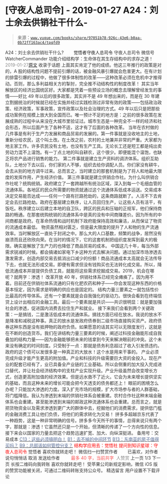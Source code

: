 # [守夜人总司令] - 2019-01-27 A24：刘士余去供销社干什么-

> 来源：[`www.yuque.com/books/share/97051b78-926c-43e6-b0aa-0b72ff163ac4/tpqfd9`](https://www.yuque.com/books/share/97051b78-926c-43e6-b0aa-0b72ff163ac4/tpqfd9)

<ne-p id="520f42f3293818f927861ebbd5b15da4_p_0" data-lake-id="520f42f3293818f927861ebbd5b15da4_p_0"><ne-text id="u2ef753a5" style="color: rgb(51, 51, 51);">A24：刘士余去供销社干什么?</ne-text></ne-p> <ne-p id="c960614c24c57d4eb48cf17f31449c1d" data-lake-id="c960614c24c57d4eb48cf17f31449c1d"><ne-text id="u85398138" ne-fontsize="12" style="color: rgb(255, 255, 255);">原创</ne-text><ne-text id="u78bbf44d" ne-fontsize="14">觉悟者</ne-text><ne-text id="u8ff72a2f" ne-fontsize="14">守夜人总司令</ne-text></ne-p> <ne-p id="0c6804153f3327cab36628330f5ef0f3" data-lake-id="0c6804153f3327cab36628330f5ef0f3"><ne-text id="u8c51ddb2" ne-fontsize="14" ne-bold="true" style="color: rgb(51, 51, 51);">守夜人总司令</ne-text></ne-p> <ne-p id="c7c4ec23315f6d8a9810fa689cf3df16" data-lake-id="c7c4ec23315f6d8a9810fa689cf3df16"><ne-text id="u1c0c7899" ne-fontsize="14" style="color: rgb(51, 51, 51);">微信号</ne-text><ne-text id="ueb23b9d0" ne-fontsize="14" style="color: rgb(51, 51, 51);">WatcherCommander</ne-text></ne-p> <ne-p id="9b8b363c10bf34a1eeb0cdb76525f414" data-lake-id="9b8b363c10bf34a1eeb0cdb76525f414"><ne-text id="ubff6b74e" ne-fontsize="14" style="color: rgb(51, 51, 51);">功能介绍</ne-text><ne-text id="ua1e8635d" ne-fontsize="14" style="color: rgb(51, 51, 51);">结构学：生命体在其生存结构中的求存之道！</ne-text></ne-p> <ne-p id="d1ceaa1b281cf13c3ece7e320cec4b1b" data-lake-id="d1ceaa1b281cf13c3ece7e320cec4b1b"><ne-text id="u82547338" style="color: rgb(140, 140, 140);">2019-01-27</ne-text>[<ne-text id="u357fb0ec" ne-fontsize="14">原文</ne-text>](https://mp.weixin.qq.com/s?__biz=MzAxNDk1NjI2Mw==&mid=2247484249&idx=1&sn=b8af24c3440b291292b1ed4eddfcfaec&chksm=9b8a20d1acfda9c79045cf72415a403a655fcbcc03483c9b2970fd289e28f7c18a998142039c&scene=27#wechat_redirect&cpage=425)</ne-p> <ne-p id="282082931bf5d9ec195afba1e3d5c221" data-lake-id="282082931bf5d9ec195afba1e3d5c221"><ne-text id="ue2e8fa35" style="color: rgb(51, 51, 51);">收录于话题</ne-text></ne-p> <ne-p id="fd01a8b9584fd16dc4ec5ff98a022656" data-lake-id="fd01a8b9584fd16dc4ec5ff98a022656"><ne-text id="u48dada91" style="color: rgb(51, 51, 51);">上面其实肯定了他的成绩。他这三年推行的政策是对的，A 股的结构性问题不提前引爆的话，被金融风暴引爆就会危害更大。在有计划的排雷引爆的过程中，他做了很多体制性的改革——这种改革必须在危机中才推得动。否则，那么多利益相关方的掣肘，完全推不动结构性的制度改革！</ne-text></ne-p> <ne-p id="e326e18051b5a22072621896454f93c9" data-lake-id="e326e18051b5a22072621896454f93c9"><ne-text id="uee578f2c" style="color: rgb(51, 51, 51);">其实当年解放区的经济比国统区好。大家都是凭着一些预设立场的概念去理解曾经发生的事情——好比 49 年以后的很多政策，其实并不是 49 年想出来的，而是在 30 年建立割据统治的时候就已经在实施并经过实践检测过非常有效的政策——包括政治政策、经济政策，军事政策，宣传政策以及社会治理的方式。49 年以后只是把那些成功案例在规模上放大到全国而已。唯一预计不足的地方是：之前的很多政策在发展成熟的过程中从来没在大城市里验证过。城市生态是一种完全不一样的经济和社会形态，所以后面产生了各种不适，这才有了后面的各种改革。</ne-text></ne-p> <ne-p id="fa56d7a93f1e1f42c9feba1a54d2deef" data-lake-id="fa56d7a93f1e1f42c9feba1a54d2deef"><ne-text id="u4268def0" style="color: rgb(51, 51, 51);">当年在农村做的几件事是有利于生产力发展和商品贸易的发展的。第一件事就是没收地主的土地，重新分给农民，这个叫土改。在土改之前，农村的土地兼并非常的严重。大家都为地主家工作。许多农民没有土地，也没有生产工具。无论长工还是短工都是纯出卖劳动力混不上温饱。有一丁点土地的叫自耕农，这个很少。即便能混个温饱，也缺乏将农产品进行销售的能力。</ne-text></ne-p> <ne-p id="db32effad272d20026081732b65519c3" data-lake-id="db32effad272d20026081732b65519c3"><ne-text id="u0190c980" style="color: rgb(51, 51, 51);">第二件事就是建立生产资料的调济体系。组织互助队，土地分下去以后，你们家的人不够，组织去给你调配人员。你们家没有耕牛，会去从别的地方调牛过来。总而言之，当时建立的那套机制是为了将人和地最大限度的发挥作用，产生经济价值。</ne-text></ne-p> <ne-p id="71d705144be727cc6f49c5272229ff57" data-lake-id="71d705144be727cc6f49c5272229ff57"><ne-text id="u1074c03f" style="color: rgb(51, 51, 51);">第三件事就是建立供销合作社。为什么叫供销合作社呢？统购统销。政府建立了一套跨越所有统治区域，深入到每一个毛细血管的流通体系。各地区的民众所需要的物资就通过这个流通体系低成本运送。交易成本决定交易能否达成——任何一个路有拦路抢劫的，这条商路就断了。人活不下去肯定会去拦路抢劫。政府在基层建立秩序，让人员回归生产，让这些人员有活干，有饭吃。秩序建立以后建立本地的自卫队，跨区的民兵和压轴的正规军，他们保持商路的畅通。在那套统购统销的流通体系中是真的没有中间商赚差价。因为所有的中间商都是政府。在革命热情和战时机制下政府能保持高效和廉洁，从而保证了物资的流通成本最低。 物资虽然相对匮乏，但是最大限度的提升了人和物的生产流通效率。当时解放区一直处于封闭之中。那么大的人口基数，频繁的战争，居然没有崩溃而且还欣欣向荣。在当时的情况下，它的这套机制把组织度发挥到最大的极限。确实是解放了生产力的也降低了商品贸易的成本。</ne-text></ne-p> <ne-p id="2bc73e3ff20642e04921701aa29fc52f" data-lake-id="2bc73e3ff20642e04921701aa29fc52f"><ne-text id="u6aafbd04" style="color: rgb(51, 51, 51);">中国这几十年，每当外部需求锐减的时候。都会搞诸如家电下乡这种方式去解决问题。通过加深市场渗透去激发需求，创造内部交易去抵消出口减少的份额！商品流通成本太高就会无法传导下去，也就无法形成交易。即便有需求但没有钱购买也无法转化成交易。所以，降低流通成本并提提供负债工具，就能将这些需求挖掘成交易。</ne-text><ne-text id="u1a2f5a13" ne-bold="true" style="color: rgb(51, 51, 51);">2019，机会在哪呢？就两字：渗透！</ne-text></ne-p> <ne-p id="270fb5fc45e8a9d01965296eb22bf6f6" data-lake-id="270fb5fc45e8a9d01965296eb22bf6f6"><ne-text id="ua982a2d9" style="color: rgb(51, 51, 51);">改革开放 40 年，供销社体系已经完全瘫痪了。因为用不着。目前还在供销社体系流通的只有化肥农药和种子——你会发现这种东西的价格基本恒定，因为需求是明确的供应也是固定的。 结构力量三要素之一就包括性价比最高的传导体系。还有一个要素就是会自我强化的驱动力。很快会看到在终端信贷上设计出相应的金融工具。最后一个要素就是共识——共识很明显：就是要加强社会的渗透，促进国内消费去拉住生产和就业。</ne-text></ne-p> <ne-p id="776426e0e070bd5ff40fe7e2fb02c85c" data-lake-id="776426e0e070bd5ff40fe7e2fb02c85c"><ne-text id="u95180379" style="color: rgb(51, 51, 51);">接下来我们会看到两个关键政策：一是搞钱，二是激活低成本的流通体系。搞钱方面已经在放水。我说的放水不是降准和减税这种事。真正的放水是发政府债券到二级市场直接购买资产。政府债券这种东西是没有抵押物的政府负债。如果愿意的话其实可以无限度发行，这就是在不断的创造货币。我们在讲结构力量三要素的时候，阐述过科技金融能形成自我叠加的结构力量——因为金融能够把未来的钱拿到今天来解决眼前的冲突。这个未来没有确定的时间刻度。只受制于一点：那就是债务利息超过了收入引发债违约。政府的这个债可以发很多是一种真正的大放水！这个水是用来干事的。 产业必须完成升级才能产生更高的附加值。产业和科技的升级需要巨大资的金投入。现在产业的配套已经有了，业已具备全产业链的工业基础。所以会侧重的加大投入完成进口替代，并让社会经济结构中的支柱产业实现升级。产业升级虽然会改变增长方式，创造更高附加值的经济效果。但是远水救不了近火。它会为未来增长提供坚实的基础，而且这种未来的增长可能会把今天透支的债务都还上！</ne-text></ne-p> <ne-p id="c07e90544da240686fdcfa9604f25003" data-lake-id="c07e90544da240686fdcfa9604f25003"><ne-text id="u959d2096" style="color: rgb(51, 51, 51);">眼前的困境怎么办呢？只能加大渗透的力度。深入扩充市场的规模，扩大市场参与者的人群基础，将门槛降低。我认为渗透到末端的供销社体系会被重建。农村合作社这种末端金融体系也会重建。甚至能渗透到末端的邮政这种流通体系也会重建。总而言之，就是把货物资金以及需求渗透到更广大的群体中去，挖掘他们的消费需求，提供低门槛的金融消费工具让他们负债，将他们的需求转化为交易！</ne-text></ne-p> <ne-p id="4237e8d2ff88c7db2fdb0e85b92f0097" data-lake-id="4237e8d2ff88c7db2fdb0e85b92f0097"><ne-text id="uf908b9f5" style="color: rgb(51, 51, 51);">拼多多超越京东代表了一种趋势，这是一种非常明确的信号。拼多多今天所干的事情，总得来说只有两个字，那就是：渗透！它虽然还只是一个开始，但清晰的传递了一个方向性的信息。接下来会以国家的力量去把这个趋势迅速扩宽、加大、向纵深挺进。</ne-text></ne-p> <ne-p id="acf88c36b50e140ba32f70c5e738cbf7" data-lake-id="acf88c36b50e140ba32f70c5e738cbf7"><ne-text id="ud1071f82" ne-fontsize="13" style="color: rgb(51, 51, 51);">备用号：交易成本</ne-text></ne-p> <ne-p id="215bdb13e74e9005b76a7d4c0da0c876" data-lake-id="215bdb13e74e9005b76a7d4c0da0c876">[<ne-text id="u17786d05" ne-fontsize="13" style="color: rgb(87, 107, 149);">C13：这些必须搞明白！</ne-text>](http://mp.weixin.qq.com/s?__biz=MzAxNDk1NjI2Mw==&mid=2247484195&idx=1&sn=29b44cb469007b95d165440e2afaf4b0&chksm=9b8a20abacfda9bd5243c3a87b445cb401fc462d7ad3b1e60c51d02aad41d814d8c704e87521&scene=21#wechat_redirect)</ne-p> <ne-p id="92b8644bfe5c4a69c9d250d8529c68cf" data-lake-id="92b8644bfe5c4a69c9d250d8529c68cf">[<ne-text id="uda2db91b" ne-fontsize="13" style="color: rgb(87, 107, 149);">B1：去不掉的中间环节</ne-text>](http://mp.weixin.qq.com/s?__biz=MzAxNDk1NjI2Mw==&mid=2247484061&idx=1&sn=1209c5618c7a801825c4d601715c442d&chksm=9b8a2115acfda803a021253d6a306e6c95fffb1fdfae4daedf94c8f602c7d2c9e52452759093&scene=21#wechat_redirect)</ne-p> <ne-p id="1c3054df3b723548bfa377ae8145cebb" data-lake-id="1c3054df3b723548bfa377ae8145cebb">[<ne-text id="u84b91205" ne-fontsize="13" style="color: rgb(87, 107, 149);">B13：东南亚的房子值得买吗？</ne-text>](http://mp.weixin.qq.com/s?__biz=MzAxNDk1NjI2Mw==&mid=2247484228&idx=1&sn=a37f7554d6ec95ed90a77f2592ca75b6&chksm=9b8a20ccacfda9daeff8dfa945f0da53e667fcdf563488a9fc3cc42da05e4c6c608eb7024881&scene=21#wechat_redirect)</ne-p> <ne-p id="7bfecc917ff599f2ae1e3f516bb99e68" data-lake-id="7bfecc917ff599f2ae1e3f516bb99e68">[<ne-text id="u26d0c3d8" ne-fontsize="13" style="color: rgb(87, 107, 149);">B9：总部该如何管控分支？</ne-text>](http://mp.weixin.qq.com/s?__biz=MzAxNDk1NjI2Mw==&mid=2247484145&idx=1&sn=41c6886b25339836dfde91b10a40fc77&chksm=9b8a2179acfda86f79a66c7e938f8422d5d3d2de33d3ba41431663493fc11020da7e7d964ff7&scene=21#wechat_redirect)</ne-p> <ne-p id="b4ca480bc7dfc8f7b1776bce6a0b9f4a" data-lake-id="b4ca480bc7dfc8f7b1776bce6a0b9f4a" ne-alignment="center"><ne-text id="ueab5c327" ne-bold="true" style="color: rgb(255, 0, 0);">结构学应用去：觉悟社</ne-text></ne-p> <ne-p id="9b8a22d3cdb17ab130177a8e2360e388" data-lake-id="9b8a22d3cdb17ab130177a8e2360e388" ne-alignment="center"><ne-text id="u5670938b" ne-bold="true" style="color: rgb(255, 0, 0);">提问到知识星球：守夜人总司令</ne-text></ne-p>  <ne-p id="572a312ad910c7b6189662557b2b8232" data-lake-id="572a312ad910c7b6189662557b2b8232" ne-alignment="center"><ne-card data-card-name="image" data-card-type="inline" id="qVE5M" data-event-boundary="card" style="color: rgb(51, 51, 51);"><ne-p id="796118d1ffdaa4a4b4f223f54eb0f0c8" data-lake-id="796118d1ffdaa4a4b4f223f54eb0f0c8"><ne-text id="u5d5d675b" style="color: rgb(51, 51, 51);">觉悟者</ne-text></ne-p> <ne-p id="2653964ff0af2abd91c99ccc47349875" data-lake-id="2653964ff0af2abd91c99ccc47349875"><ne-text id="u03e02ca9" style="color: rgb(51, 51, 51);">喜欢你就转走吧！</ne-text></ne-p> <ne-p id="73f414443d43b946c99c680b37bc0e27" data-lake-id="73f414443d43b946c99c680b37bc0e27"><ne-text id="u7060141e" ne-bold="true" style="color: rgb(51, 51, 51);">微信扫一扫赞赏作者</ne-text><ne-text id="uac7b13ba" ne-bold="true" style="color: rgb(255, 255, 255);">赞赏</ne-text></ne-p> <ne-p id="d5c24e7f16599d175fdc213ab3fc0ef1" data-lake-id="d5c24e7f16599d175fdc213ab3fc0ef1"><ne-text id="ufdc8e331" style="color: rgb(51, 51, 51);">已喜欢，</ne-text><ne-text id="u454a9194">对作者说句悄悄话</ne-text></ne-p> <ne-p id="5052e6d3687c046f980846b1bb0e4b30" data-lake-id="5052e6d3687c046f980846b1bb0e4b30"><ne-text id="ud762d547" style="color: rgb(51, 51, 51);">取消</ne-text></ne-p> <ne-p id="554b3a5e1cfba9b5c10fef287ba89ba7" data-lake-id="554b3a5e1cfba9b5c10fef287ba89ba7"><ne-text id="u87d9ea0e" ne-fontsize="14" ne-bold="true" style="color: rgb(51, 51, 51);">发送给作者</ne-text></ne-p> <ne-p id="cc854b1306b27f526b39f5214cec8ca5" data-lake-id="cc854b1306b27f526b39f5214cec8ca5"><ne-text id="u69e091b8" ne-bold="true" style="color: rgb(255, 255, 255);">发送</ne-text></ne-p> <ne-p id="6a36d509cb71b8ee386561b85b5398ce" data-lake-id="6a36d509cb71b8ee386561b85b5398ce"><ne-text id="u0a8ce3ed" ne-fontsize="13" style="color: rgb(250, 81, 81);">最多 40 字，当前共字</ne-text></ne-p> <ne-p id="14ceb505ad2ed896e5802d6df94485bc" data-lake-id="14ceb505ad2ed896e5802d6df94485bc"><ne-text id="u68eff125" style="color: rgb(136, 136, 136);"> 人赞赏</ne-text></ne-p> <ne-p id="8b38819d18d61e14b1f3e856296333b9" data-lake-id="8b38819d18d61e14b1f3e856296333b9"><ne-text id="ubdc66355" style="color: rgb(51, 51, 51);">上一页</ne-text> <ne-text id="ua5a74ccb">1</ne-text><ne-text id="uac301c27" style="color: rgb(51, 51, 51);">/3 下一页</ne-text></ne-p> <ne-p id="0a5527987014cc76f7c772c0402a1751" data-lake-id="0a5527987014cc76f7c772c0402a1751"><ne-text id="ub0423264" style="color: rgb(51, 51, 51);">长按二维码向我转账</ne-text></ne-p> <ne-p id="87fce4ca52142e0b41a8d4a8ff41d2f1" data-lake-id="87fce4ca52142e0b41a8d4a8ff41d2f1"><ne-text id="u41c5a772" style="color: rgb(51, 51, 51);">喜欢你就转走吧！</ne-text></ne-p> <ne-p id="8fd462c0baa6f530c5248a79d6f82586" data-lake-id="8fd462c0baa6f530c5248a79d6f82586"><ne-text id="uf6d911c2" style="color: rgb(51, 51, 51);">受苹果公司新规定影响，微信 iOS 版的赞赏功能被关闭，可通过二维码转账支持公众号。</ne-text></ne-p> <ne-h3 id="Uiwhk" data-lake-id="Uiwhk"><ne-heading-ext><ne-heading-anchor></ne-heading-anchor><ne-heading-fold></ne-heading-fold></ne-heading-ext><ne-heading-content><ne-text id="udc8696fc" ne-fontsize="16" style="color: rgb(51, 51, 51);">精选留言</ne-text></ne-heading-content></ne-h3> <ne-p id="b106cc9a542ed3d41bdd0de588d83abe" data-lake-id="b106cc9a542ed3d41bdd0de588d83abe"><ne-text id="u39c229b1" style="color: rgb(51, 51, 51);">用户设置不下载评论</ne-text></ne-p></ne-card></ne-p>